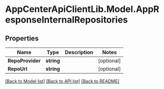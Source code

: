 # AppCenterApiClientLib.Model.AppResponseInternalRepositories
## Properties

Name | Type | Description | Notes
------------ | ------------- | ------------- | -------------
**RepoProvider** | **string** |  | [optional] 
**RepoUrl** | **string** |  | [optional] 

[[Back to Model list]](../README.md#documentation-for-models) [[Back to API list]](../README.md#documentation-for-api-endpoints) [[Back to README]](../README.md)

